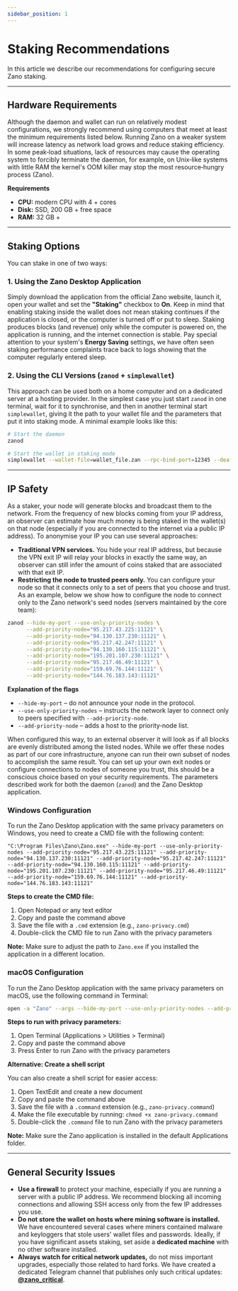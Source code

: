 ```yaml
---
sidebar_position: 1
---
```


# Staking Recommendations

In this article we describe our recommendations for configuring secure Zano staking.

---

## Hardware Requirements

Although the daemon and wallet can run on relatively modest configurations, we strongly recommend using computers that meet at least the minimum requirements listed below. Running Zano on a weaker system will increase latency as network load grows and reduce staking efficiency. In some peak‑load situations, lack of resources may cause the operating system to forcibly terminate the daemon, for example, on Unix‑like systems with little RAM the kernel's OOM killer may stop the most resource‑hungry process (Zano).

**Requirements**

* **CPU:** modern CPU with 4 + cores  
* **Disk:** SSD, 200 GB + free space  
* **RAM:** 32 GB +

---

## Staking Options

You can stake in one of two ways:

### 1. Using the Zano Desktop Application

Simply download the application from the official Zano website, launch it, open your wallet and set the **"Staking"** checkbox to **On**. Keep in mind that enabling staking inside the wallet does not mean staking continues if the application is closed, or the computer is turned off or put to sleep. Staking produces blocks (and revenue) only while the computer is powered on, the application is running, and the internet connection is stable. Pay special attention to your system's **Energy Saving** settings, we have often seen staking performance complaints trace back to logs showing that the computer regularly entered sleep.

### 2. Using the CLI Versions (`zanod` + `simplewallet`)

This approach can be used both on a home computer and on a dedicated server at a hosting provider. In the simplest case you just start `zanod` in one terminal, wait for it to synchronise, and then in another terminal start `simplewallet`, giving it the path to your wallet file and the parameters that put it into staking mode. A minimal example looks like this:

```bash
# Start the daemon
zanod

# Start the wallet in staking mode
simplewallet --wallet-file=wallet_file.zan --rpc-bind-port=12345 --deaf --do-pos-mining
```

---

## IP Safety

As a staker, your node will generate blocks and broadcast them to the network. From the frequency of new blocks coming from your IP address, an observer can estimate how much money is being staked in the wallet(s) on that node (especially if you are connected to the internet via a public IP address). To anonymise your IP you can use several approaches:

* **Traditional VPN services.** You hide your real IP address, but because the VPN exit IP will relay your blocks in exactly the same way, an observer can still infer the amount of coins staked that are associated with that exit IP.  
* **Restricting the node to trusted peers only.** You can configure your node so that it connects only to a set of peers that you choose and trust. As an example, below we show how to configure the node to connect only to the Zano network's seed nodes (servers maintained by the core team):

```bash
zanod --hide-my-port --use-only-priority-nodes \
      --add-priority-node="95.217.43.225:11121" \
      --add-priority-node="94.130.137.230:11121" \
      --add-priority-node="95.217.42.247:11121" \
      --add-priority-node="94.130.160.115:11121" \
      --add-priority-node="195.201.107.230:11121" \
      --add-priority-node="95.217.46.49:11121" \
      --add-priority-node="159.69.76.144:11121" \
      --add-priority-node="144.76.183.143:11121"
```

**Explanation of the flags**

* `--hide-my-port` – do not announce your node in the protocol.  
* `--use-only-priority-nodes` – instructs the network layer to connect only to peers specified with `--add-priority-node`.  
* `--add-priority-node` – adds a host to the priority‑node list.

When configured this way, to an external observer it will look as if all blocks are evenly distributed among the listed nodes. While we offer these nodes as part of our core infrastructure, anyone can run their own subset of nodes to accomplish the same result. You can set up your own exit nodes or configure connections to nodes of someone you trust, this should be a conscious choice based on your security requirements. The parameters described work for both the daemon (`zanod`) and the Zano Desktop application.

### Windows Configuration

To run the Zano Desktop application with the same privacy parameters on Windows, you need to create a CMD file with the following content:

```batch
"C:\Program Files\Zano\Zano.exe" --hide-my-port --use-only-priority-nodes --add-priority-node="95.217.43.225:11121" --add-priority-node="94.130.137.230:11121" --add-priority-node="95.217.42.247:11121" --add-priority-node="94.130.160.115:11121" --add-priority-node="195.201.107.230:11121" --add-priority-node="95.217.46.49:11121" --add-priority-node="159.69.76.144:11121" --add-priority-node="144.76.183.143:11121"
```

**Steps to create the CMD file:**

1. Open Notepad or any text editor
2. Copy and paste the command above
3. Save the file with a `.cmd` extension (e.g., `zano-privacy.cmd`)
4. Double-click the CMD file to run Zano with the privacy parameters

**Note:** Make sure to adjust the path to `Zano.exe` if you installed the application in a different location.

### macOS Configuration

To run the Zano Desktop application with the same privacy parameters on macOS, use the following command in Terminal:

```bash
open -a "Zano" --args --hide-my-port --use-only-priority-nodes --add-priority-node="95.217.43.225:11121" --add-priority-node="94.130.137.230:11121" --add-priority-node="95.217.42.247:11121" --add-priority-node="94.130.160.115:11121" --add-priority-node="195.201.107.230:11121" --add-priority-node="95.217.46.49:11121" --add-priority-node="159.69.76.144:11121" --add-priority-node="144.76.183.143:11121"
```

**Steps to run with privacy parameters:**

1. Open Terminal (Applications > Utilities > Terminal)
2. Copy and paste the command above
3. Press Enter to run Zano with the privacy parameters

**Alternative: Create a shell script**

You can also create a shell script for easier access:

1. Open TextEdit and create a new document
2. Copy and paste the command above
3. Save the file with a `.command` extension (e.g., `zano-privacy.command`)
4. Make the file executable by running: `chmod +x zano-privacy.command`
5. Double-click the `.command` file to run Zano with the privacy parameters

**Note:** Make sure the Zano application is installed in the default Applications folder.

---

## General Security Issues

* **Use a firewall** to protect your machine, especially if you are running a server with a public IP address. We recommend blocking all incoming connections and allowing SSH access only from the few IP addresses you use.  
* **Do not store the wallet on hosts where mining software is installed.** We have encountered several cases where miners contained malware and keyloggers that stole users' wallet files and passwords. Ideally, if you have significant assets staking, set aside a **dedicated machine** with no other software installed.  
* **Always watch for critical network updates,** do not miss important upgrades, especially those related to hard forks. We have created a dedicated Telegram channel that publishes only such critical updates: **[@zano_critical](https://t.me/zano_critical)**.

